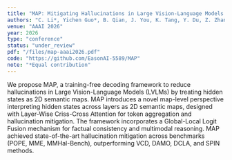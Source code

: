 ```yaml
---
title: "MAP: Mitigating Hallucinations in Large Vision-Language Models with Map-Level Attention Processing"
authors: "C. Li*, Yichen Guo*, B. Qian, J. You, K. Tang, Y. Du, Z. Zhang, X. Huang"
venue: "AAAI 2026"
year: 2026
type: "conference"
status: "under_review"
pdf: "/files/map-aaai2026.pdf"
code: "https://github.com/EasonAI-5589/MAP"
note: "*Equal contribution"
---
```


We propose MAP, a training-free decoding framework to reduce hallucinations in Large Vision-Language Models (LVLMs) by treating hidden states as 2D semantic maps. MAP introduces a novel map-level perspective interpreting hidden states across layers as 2D semantic maps, designed with Layer-Wise Criss-Cross Attention for token aggregation and hallucination mitigation. The framework incorporates a Global-Local Logit Fusion mechanism for factual consistency and multimodal reasoning. MAP achieved state-of-the-art hallucination mitigation across benchmarks (POPE, MME, MMHal-Bench), outperforming VCD, DAMO, DCLA, and SPIN methods.
